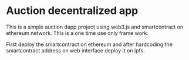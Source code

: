 # Auction decentralized app
This is a simple auction dapp project using web3.js and smartcontract on ethereum network.
This is a one time use only frame work.

First deploy the smartcontract on ethereum and after hardcoding the smartcontract address
on web interface deploy it on ipfs.

